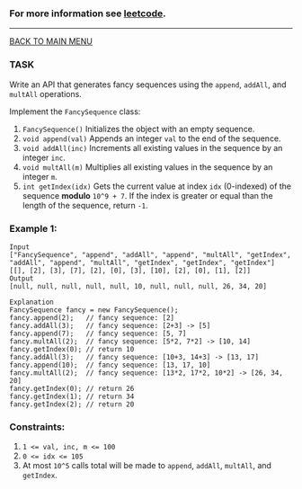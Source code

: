 ### For more information see [leetcode](https://leetcode.com/problems/fancy-sequence/).
__________________________

[BACK TO MAIN MENU](../README.md)

### TASK

Write an API that generates fancy sequences using the `append`, `addAll`, and `multAll` 
operations.

Implement the `FancySequence` class:

1. `FancySequence()` Initializes the object with an empty sequence.
2. `void append(val)` Appends an integer `val` to the end of the sequence.
3. `void addAll(inc)` Increments all existing values in the sequence by an integer `inc`.
4. `void multAll(m)` Multiplies all existing values in the sequence by an integer `m`.
5. `int getIndex(idx)` Gets the current value at index `idx` (0-indexed) of the sequence 
   **modulo** `10^9 + 7`. If the index is greater or equal than the length of the sequence, 
   return `-1`.
   

### Example 1:
```
Input
["FancySequence", "append", "addAll", "append", "multAll", "getIndex", "addAll", "append", "multAll", "getIndex", "getIndex", "getIndex"]
[[], [2], [3], [7], [2], [0], [3], [10], [2], [0], [1], [2]]
Output
[null, null, null, null, null, 10, null, null, null, 26, 34, 20]

Explanation
FancySequence fancy = new FancySequence();
fancy.append(2);   // fancy sequence: [2]
fancy.addAll(3);   // fancy sequence: [2+3] -> [5]
fancy.append(7);   // fancy sequence: [5, 7]
fancy.multAll(2);  // fancy sequence: [5*2, 7*2] -> [10, 14]
fancy.getIndex(0); // return 10
fancy.addAll(3);   // fancy sequence: [10+3, 14+3] -> [13, 17]
fancy.append(10);  // fancy sequence: [13, 17, 10]
fancy.multAll(2);  // fancy sequence: [13*2, 17*2, 10*2] -> [26, 34, 20]
fancy.getIndex(0); // return 26
fancy.getIndex(1); // return 34
fancy.getIndex(2); // return 20
```

### Constraints:

1. `1 <= val, inc, m <= 100`
2. `0 <= idx <= 105`
3. At most `10^5` calls total will be made to `append`, `addAll`, `multAll`, and `getIndex`.